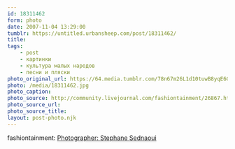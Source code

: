 ```yaml
---
id: 18311462
form: photo
date: 2007-11-04 13:29:00
tumblr: https://untitled.urbansheep.com/post/18311462/
title:
tags:
    - post
    - картинки
    - культура малых народов
    - песни и пляски
photo_original_url: https://64.media.tumblr.com/78n67m26L1d10tuwB8yqE6Gl_640.jpg
photo: /media/18311462.jpg
photo_caption: 
photo_source: http://community.livejournal.com/fashiontainment/26867.html?style=mine#cutid1
photo_source_url:
photo_source_title:
layout: post-photo.njk
---
```


<p>fashiontainment: <a href="http://community.livejournal.com/fashiontainment/26867.html">Photographer: Stephane Sednaoui</a></p>
